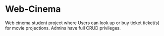 # Web-Cinema
Web cinema student project where Users can look up or buy ticket ticket(s) for movie projections. Admins have full CRUD privileges.  
